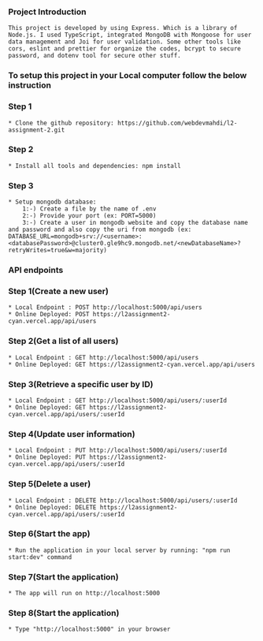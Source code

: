  ### Project Introduction 
    This project is developed by using Express. Which is a library of Node.js. I used TypeScript, integrated MongoDB with Mongoose for user data management and Joi for user validation. Some other tools like cors, eslint and prettier for organize the codes, bcrypt to secure password, and dotenv tool for secure other stuff.

 ### To setup this project in your Local computer follow the below instruction 

 ### Step 1 
    * Clone the github repository: https://github.com/webdevmahdi/l2-assignment-2.git
 ### Step 2 
    * Install all tools and dependencies: npm install
 ### Step 3 
    * Setup mongodb database: 
        1:-) Create a file by the name of .env
        2:-) Provide your port (ex: PORT=5000)
        3:-) Create a user in mongodb website and copy the database name and password and also copy the uri from mongodb (ex: DATABASE_URL=mongodb+srv://<username>:<databasePassword>@cluster0.gle9hc9.mongodb.net/<newDatabaseName>?retryWrites=true&w=majority)

### API endpoints
 ### Step 1(Create a new user) 
    * Local Endpoint : POST http://localhost:5000/api/users
    * Online Deployed: POST https://l2assignment2-cyan.vercel.app/api/users

 ### Step 2(Get a list of all users) 
    * Local Endpoint : GET http://localhost:5000/api/users
    * Online Deployed: GET https://l2assignment2-cyan.vercel.app/api/users

 ### Step 3(Retrieve a specific user by ID) 
    * Local Endpoint : GET http://localhost:5000/api/users/:userId
    * Online Deployed: GET https://l2assignment2-cyan.vercel.app/api/users/:userId

 ### Step 4(Update user information) 
    * Local Endpoint : PUT http://localhost:5000/api/users/:userId
    * Online Deployed: PUT https://l2assignment2-cyan.vercel.app/api/users/:userId

### Step 5(Delete a user)
    
    * Local Endpoint : DELETE http://localhost:5000/api/users/:userId
    * Online Deployed: DELETE https://l2assignment2-cyan.vercel.app/api/users/:userId
    

 ### Step 6(Start the app) 
    * Run the application in your local server by running: "npm run start:dev" command

 ### Step 7(Start the application) 
    * The app will run on http://localhost:5000

 ### Step 8(Start the application) 
    * Type "http://localhost:5000" in your browser